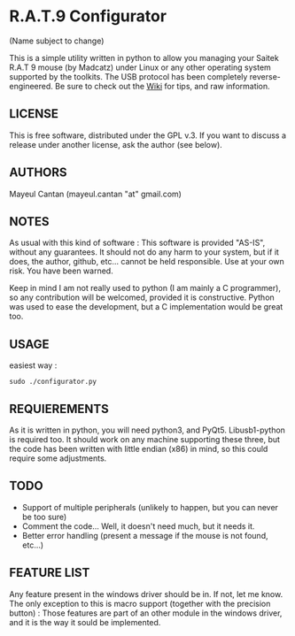 R.A.T.9 Configurator
====================
(Name subject to change)

This is a simple utility written in python to allow you managing your Saitek
R.A.T 9 mouse (by Madcatz) under Linux or any other operating system supported
by the toolkits. The USB protocol has been completely reverse-engineered.
Be sure to check out the 
[Wiki](https://github.com/MayeulC/Saitek/wiki/R.A.T-9-USB-Documentation) 
for tips, and raw information.

LICENSE
-------
This is free software, distributed under the GPL v.3. If you want to discuss
a release under another license, ask the author (see below).

AUTHORS
-------
Mayeul Cantan (mayeul.cantan "at" gmail.com)

NOTES
-----
As usual with this kind of software :
This software is provided "AS-IS", without any guarantees. It should not do
any harm to your system, but if it does, the author, github, etc... cannot
be held responsible. Use at your own risk. You have been warned.

Keep in mind I am not really used to python (I am mainly a C programmer),
so any contribution will be welcomed, provided it is constructive.
Python was used to ease the development, but a C implementation would be
great too.

USAGE
-----
easiest way :
```Shell
sudo ./configurator.py
```

REQUIEREMENTS
-------------
As it is written in python, you will need python3, and PyQt5.
Libusb1-python is required too.
It should work on any machine supporting these three, but the code has been
written with little endian (x86) in mind, so this could require some adjustments.

TODO
----
* Support of multiple peripherals (unlikely to happen, but you can never
  be too sure)
* Comment the code... Well, it doesn't need much, but it needs it.
* Better error handling (present a message if the mouse is not found, etc...)

FEATURE LIST
------------
Any feature present in the windows driver should be in. If not, let me know.
The only exception to this is macro support (together with the precision
button) : Those features are part of an other module in the windows driver,
and it is the way it sould be implemented.
